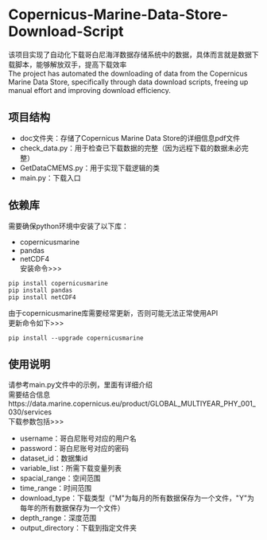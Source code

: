 # Copernicus-Marine-Data-Store-Download-Script
该项目实现了自动化下载哥白尼海洋数据存储系统中的数据，具体而言就是数据下载脚本，能够解放双手，提高下载效率  
The project has automated the downloading of data from the Copernicus Marine Data Store, specifically through data download scripts, freeing up manual effort and improving download efficiency.  
## 项目结构  
- doc文件夹：存储了Copernicus Marine Data Store的详细信息pdf文件
- check_data.py：用于检查已下载数据的完整（因为远程下载的数据未必完整）
- GetDataCMEMS.py：用于实现下载逻辑的类
- main.py：下载入口
## 依赖库  
需要确保python环境中安装了以下库：  
- copernicusmarine
- pandas
- netCDF4<br>
安装命令>>><br>
```
pip install copernicusmarine
pip install pandas
pip install netCDF4
```
由于copernicusmarine库需要经常更新，否则可能无法正常使用API  
更新命令如下>>><br>
```
pip install --upgrade copernicusmarine
```
## 使用说明<br>
请参考main.py文件中的示例，里面有详细介绍<br>
需要结合信息https://data.marine.copernicus.eu/product/GLOBAL_MULTIYEAR_PHY_001_030/services<br>
下载参数包括>>>
- username：哥白尼账号对应的用户名
- password：哥白尼账号对应的密码
- dataset_id：数据集id
- variable_list：所需下载变量列表
- spacial_range：空间范围
- time_range：时间范围
- download_type：下载类型（"M"为每月的所有数据保存为一个文件，"Y"为每年的所有数据保存为一个文件）
- depth_range：深度范围
- output_directory：下载到指定文件夹
